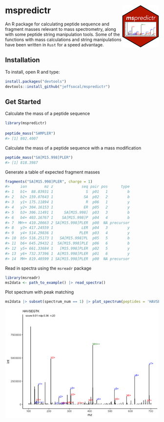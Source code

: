 # mspredictr <img src="man/figures/mspredictr_logo.png" align="right" width="120"/>

An R package for calculating peptide sequence and fragment masses relevant to mass spectrometry, along with some peptide string manipulation tools. Some of the functions with mass calculations and string manipulations have been written in `Rust` for a speed advantage.

## Installation

To install, open R and type:

``` r
install.packages("devtools")
devtools::install_github("jeffsocal/mspredictr")
```

## Get Started

Calculate the mass of a peptide sequence

``` r
library(mspredictr)

peptide_mass("SAMPLER")
#> [1] 802.4007
```

Calculate the mass of a peptide sequence with a mass modification

``` r
peptide_mass("SA[M15.998]PLER")
#> [1] 818.3987
```

Generate a table of expected fragment masses

``` r
fragments("SA[M15.998]PLER", charge = 1)
#>     ion        mz z             seq pair pos      type
#> 1   b1+  88.03931 1               S  p01   1         b
#> 2   b2+ 159.07643 1              SA  p02   2         b
#> 3   y1+ 175.11894 1               R  p06   1         y
#> 4   y2+ 304.16153 1              ER  p05   2         y
#> 5   b3+ 306.11491 1     SA[M15.998]  p03   3         b
#> 6   b4+ 403.16767 1    SA[M15.998]P  p04   4         b
#> 7  MH++ 410.20663 2 SA[M15.998]PLER  p00  NA precursor
#> 8   y3+ 417.24559 1             LER  p04   3         y
#> 9   y4+ 514.29836 1            PLER  p03   4         y
#> 10  b5+ 516.25173 1   SA[M15.998]PL  p05   5         b
#> 11  b6+ 645.29432 1  SA[M15.998]PLE  p06   6         b
#> 12  y5+ 661.33684 1   [M15.998]PLER  p02   5         y
#> 13  y6+ 732.37396 1  A[M15.998]PLER  p01   6         y
#> 14  MH+ 819.40599 1 SA[M15.998]PLER  p00  NA precursor
```

Read in spectra using the `msreadr` package

``` r
library(msreadr)
ms2data <- path_to_example() |> read_spectra()
```

Plot spectrum with peak matching

``` r
ms2data |> subset(spectrum_num == 1) |> plot_spectrum(peptides = 'HAVSEGTK')
```

![](man/figures/README_spectrum.png)
